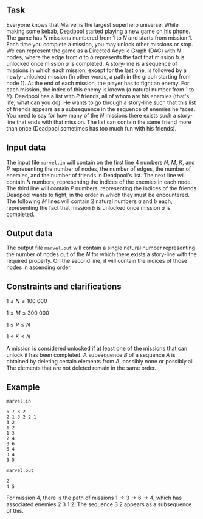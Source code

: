 ## Task

Everyone knows that Marvel is the largest superhero universe. While making some kebab, Deadpool started playing a new game on his phone. The game has $N$ missions numbered from $1$ to $N$ and starts from mission $1$. Each time you complete a mission, you may unlock other missions or stop. We can represent the game as a Directed Acyclic Graph (DAG) with $N$ nodes, where the edge from $a$ to $b$ represents the fact that mission $b$ is unlocked once mission $a$ is completed. A story-line is a sequence of missions in which each mission, except for the last one, is followed by a newly-unlocked mission (in other words, a path in the graph starting from node $1$). At the end of each mission, the player has to fight an enemy. For each mission, the index of this enemy is known (a natural number from $1$ to $K$). Deadpool has a list with $P$ friends, all of whom are his enemies (that's life, what can you do). He wants to go through a story-line such that this list of friends appears as a subsequence in the sequence of enemies he faces. You need to say for how many of the $N$ missions there exists such a story-line that ends with that mission. The list can contain the same friend more than once (Deadpool sometimes has too much fun with his friends).

## Input data

The input file `marvel.in` will contain on the first line 4 numbers $N$, $M$, $K$, and $P$ representing the number of nodes, the number of edges, the number of enemies, and the number of friends in Deadpool's list. The next line will contain $N$ numbers, representing the indices of the enemies in each node. The third line will contain $P$ numbers, representing the indices of the friends Deadpool wants to fight, in the order in which they must be encountered. The following $M$ lines will contain 2 natural numbers $a$ and $b$ each, representing the fact that mission $b$ is unlocked once mission $a$ is completed.

## Output data

The output file `marvel.out` will contain a single natural number representing the number of nodes out of the $N$ for which there exists a story-line with the required property. On the second line, it will contain the indices of those nodes in ascending order.

## Constraints and clarifications

$1 \leq N \leq 100\ 000$

$1 \leq M \leq 300\ 000$

$1 \leq P \leq N$

$1 \leq K \leq N$

A mission is considered unlocked if at least one of the missions that can unlock it has been completed. A subsequence $B$ of a sequence $A$ is obtained by deleting certain elements from $A$, possibly none or possibly all. The elements that are not deleted remain in the same order.

## Example

`marvel.in`

```
6 7 3 2
2 1 3 2 2 1
3 2
1 2
1 3
2 4
3 6
6 4
3 4
3 5
```

`marvel.out`

```
2
4 5
```

For mission $4$, there is the path of missions $1 \rightarrow 3 \rightarrow 6 \rightarrow 4$, which has associated enemies $2 \ 3 \ 1 \ 2$. The sequence $3 \ 2$ appears as a subsequence of this.